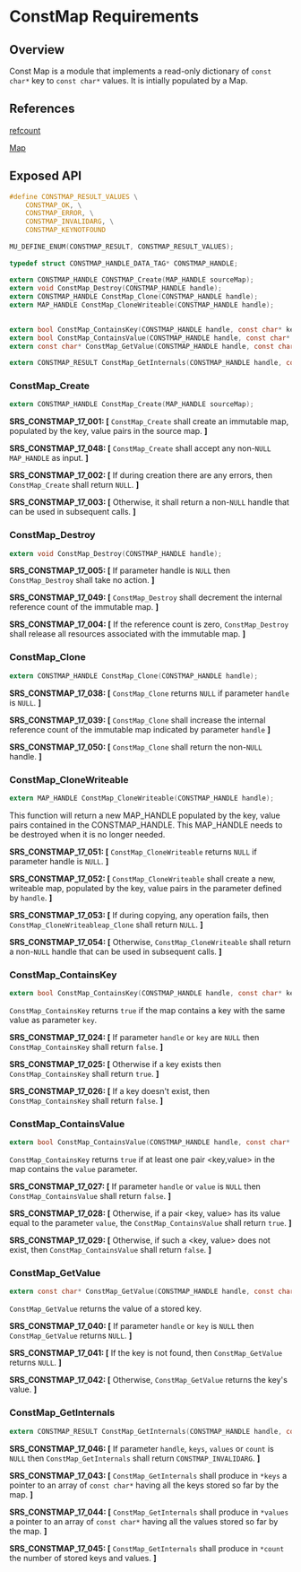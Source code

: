 ﻿ConstMap Requirements
================


## Overview

Const Map is a module that implements a read-only dictionary of `const char*` key to `const char*` values.  It is intially populated by a Map.

## References
[refcount](../inc/refcount.h)

[Map](map_requirements.md)

## Exposed API
```C
#define CONSTMAP_RESULT_VALUES \
    CONSTMAP_OK, \
    CONSTMAP_ERROR, \
    CONSTMAP_INVALIDARG, \
    CONSTMAP_KEYNOTFOUND
 
MU_DEFINE_ENUM(CONSTMAP_RESULT, CONSTMAP_RESULT_VALUES);
 
typedef struct CONSTMAP_HANDLE_DATA_TAG* CONSTMAP_HANDLE;
 
extern CONSTMAP_HANDLE CONSTMAP_Create(MAP_HANDLE sourceMap);
extern void ConstMap_Destroy(CONSTMAP_HANDLE handle);
extern CONSTMAP_HANDLE ConstMap_Clone(CONSTMAP_HANDLE handle);
extern MAP_HANDLE ConstMap_CloneWriteable(CONSTMAP_HANDLE handle);

  
extern bool ConstMap_ContainsKey(CONSTMAP_HANDLE handle, const char* key);
extern bool ConstMap_ContainsValue(CONSTMAP_HANDLE handle, const char* value);
extern const char* ConstMap_GetValue(CONSTMAP_HANDLE handle, const char* key);
 
extern CONSTMAP_RESULT ConstMap_GetInternals(CONSTMAP_HANDLE handle, const char*const** keys, const char*const** values, size_t* count);
```


###  ConstMap_Create
```C
extern CONSTMAP_HANDLE ConstMap_Create(MAP_HANDLE sourceMap);
```
**SRS_CONSTMAP_17_001: [** `ConstMap_Create` shall create an immutable map, populated by the key, value pairs in the source map. **]**

**SRS_CONSTMAP_17_048: [** `ConstMap_Create` shall accept any non-`NULL` `MAP_HANDLE` as input. **]**

**SRS_CONSTMAP_17_002: [** If during creation there are any errors, then `ConstMap_Create` shall return `NULL`. **]**

**SRS_CONSTMAP_17_003: [** Otherwise, it shall return a non-`NULL` handle that can be used in subsequent calls. **]**

###  ConstMap_Destroy
```C
extern void ConstMap_Destroy(CONSTMAP_HANDLE handle);
``` 
**SRS_CONSTMAP_17_005: [** If parameter handle is `NULL` then `ConstMap_Destroy` shall take no action. **]**

**SRS_CONSTMAP_17_049: [** `ConstMap_Destroy` shall decrement the internal reference count of the immutable map. **]**

**SRS_CONSTMAP_17_004: [** If the reference count is zero, `ConstMap_Destroy` shall release all resources associated with the immutable map. **]** 


###  ConstMap_Clone
```C
extern CONSTMAP_HANDLE ConstMap_Clone(CONSTMAP_HANDLE handle);
```
**SRS_CONSTMAP_17_038: [** `ConstMap_Clone` returns `NULL` if parameter `handle` is `NULL`. **]**

**SRS_CONSTMAP_17_039: [** `ConstMap_Clone` shall increase the internal reference count of the immutable map indicated by parameter `handle` **]**

**SRS_CONSTMAP_17_050: [** `ConstMap_Clone` shall  return the non-`NULL` handle. **]**

###  ConstMap_CloneWriteable
```C
extern MAP_HANDLE ConstMap_CloneWriteable(CONSTMAP_HANDLE handle);
```

This function will return a new MAP_HANDLE populated by the key, value pairs contained in the CONSTMAP_HANDLE.  This MAP_HANDLE needs to be destroyed when it is no longer needed. 

**SRS_CONSTMAP_17_051: [** `ConstMap_CloneWriteable` returns `NULL` if parameter handle is `NULL`. **]**

**SRS_CONSTMAP_17_052: [** `ConstMap_CloneWriteable` shall create a new, writeable map, populated by the key, value pairs in the parameter defined by `handle`. **]**

**SRS_CONSTMAP_17_053: [** If during copying, any operation fails, then `ConstMap_CloneWriteableap_Clone` shall return `NULL`. **]**

**SRS_CONSTMAP_17_054: [** Otherwise, `ConstMap_CloneWriteable` shall return a non-`NULL` handle that can be used in subsequent calls. **]**


###  ConstMap_ContainsKey
```C
extern bool ConstMap_ContainsKey(CONSTMAP_HANDLE handle, const char* key);
```
`ConstMap_ContainsKey` returns `true` if the map contains a key with the same value as parameter `key`.

**SRS_CONSTMAP_17_024: [** If parameter `handle` or `key` are `NULL` then `ConstMap_ContainsKey` shall return `false`. **]**

**SRS_CONSTMAP_17_025: [** Otherwise if a key exists then `ConstMap_ContainsKey` shall return `true`. **]**

**SRS_CONSTMAP_17_026: [** If a key doesn't exist, then `ConstMap_ContainsKey` shall return `false`. **]**

###  ConstMap_ContainsValue
```C
extern bool ConstMap_ContainsValue(CONSTMAP_HANDLE handle, const char* value);
```

`ConstMap_ContainsKey` returns `true` if at least one pair <key,value> in the map contains the `value` parameter.

**SRS_CONSTMAP_17_027: [** If parameter `handle` or `value` is `NULL` then `ConstMap_ContainsValue` shall return `false`. **]**

**SRS_CONSTMAP_17_028: [** Otherwise, if a pair <key, value> has its value equal to the parameter `value`, the `ConstMap_ContainsValue` shall return `true`. **]**

**SRS_CONSTMAP_17_029: [** Otherwise, if such a <key, value> does not exist, then `ConstMap_ContainsValue` shall return `false`. **]**

###  ConstMap_GetValue
```C
extern const char* ConstMap_GetValue(CONSTMAP_HANDLE handle, const char* key);
```
`ConstMap_GetValue` returns the value of a stored key.

**SRS_CONSTMAP_17_040: [** If parameter `handle` or `key` is `NULL` then `ConstMap_GetValue` returns `NULL`. **]**

**SRS_CONSTMAP_17_041: [** If the key is not found, then `ConstMap_GetValue` returns `NULL`. **]**

**SRS_CONSTMAP_17_042: [** Otherwise, `ConstMap_GetValue` returns the key's value. **]**

###  ConstMap_GetInternals
```C
extern CONSTMAP_RESULT ConstMap_GetInternals(CONSTMAP_HANDLE handle, const char*const** keys, const char*const** values, size_t* count);
```
**SRS_CONSTMAP_17_046: [** If parameter `handle`, `keys`, `values` or `count` is `NULL` then `ConstMap_GetInternals` shall return `CONSTMAP_INVALIDARG`. **]**

**SRS_CONSTMAP_17_043: [** `ConstMap_GetInternals` shall produce in `*keys` a pointer to an array of `const char*` having all the keys stored so far by the map. **]**

**SRS_CONSTMAP_17_044: [** `ConstMap_GetInternals` shall produce in `*values` a pointer to an array of `const char*` having all the values stored so far by the map. **]**

**SRS_CONSTMAP_17_045: [** `ConstMap_GetInternals` shall produce in `*count` the number of stored keys and values. **]**
